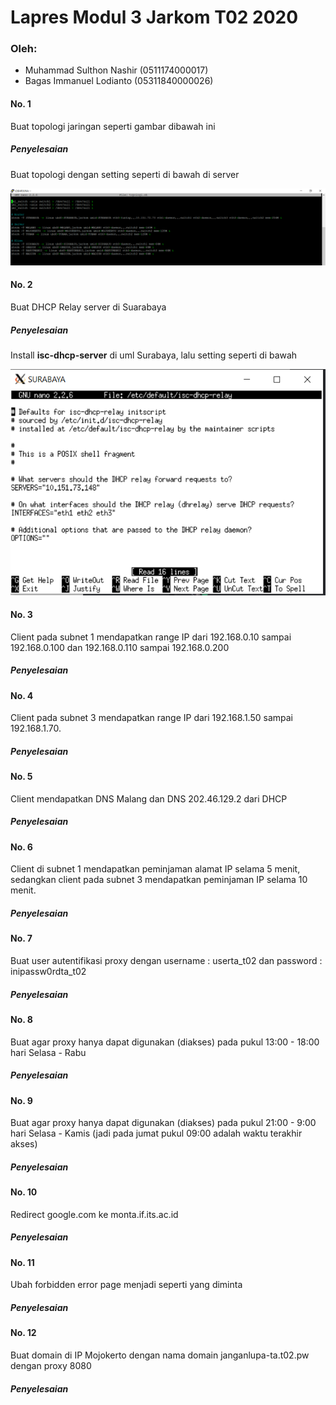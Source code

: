 
# Lapres Modul 3 Jarkom T02 2020

### Oleh:
- Muhammad Sulthon Nashir (0511174000017)
- Bagas Immanuel Lodianto (05311840000026)

#### No. 1
Buat topologi jaringan seperti gambar dibawah ini
##### Penyelesaian
Buat topologi dengan setting seperti di bawah di server

![No 1](./img/1.png/)

#### No. 2
Buat DHCP Relay server di Suarabaya
##### Penyelesaian
Install __isc-dhcp-server__ di uml Surabaya, lalu setting seperti di bawah

![Step 2](./img/2.png/)

#### No. 3
Client pada subnet 1 mendapatkan range IP dari 192.168.0.10 sampai 192.168.0.100 dan 192.168.0.110 sampai 192.168.0.200
##### Penyelesaian

#### No. 4
Client pada subnet 3 mendapatkan range IP dari 192.168.1.50 sampai 192.168.1.70.
##### Penyelesaian

#### No. 5
Client mendapatkan DNS Malang dan DNS 202.46.129.2 dari DHCP
##### Penyelesaian

#### No. 6
Client di subnet 1 mendapatkan peminjaman alamat IP selama 5 menit, sedangkan client pada subnet 3 mendapatkan peminjaman IP selama 10 menit.
##### Penyelesaian

#### No. 7
Buat user autentifikasi proxy dengan username : userta_t02 dan password : inipassw0rdta_t02
##### Penyelesaian

#### No. 8
Buat agar proxy hanya dapat digunakan (diakses) pada pukul 13:00 - 18:00 hari Selasa - Rabu
##### Penyelesaian

#### No. 9
Buat agar proxy hanya dapat digunakan (diakses) pada pukul 21:00 - 9:00 hari Selasa - Kamis (jadi pada jumat pukul 09:00 adalah waktu terakhir akses)
##### Penyelesaian

#### No. 10
Redirect google.com ke monta.if.its.ac.id
##### Penyelesaian

#### No. 11
Ubah forbidden error page menjadi seperti yang diminta
##### Penyelesaian

#### No. 12
Buat domain di IP Mojokerto dengan nama domain janganlupa-ta.t02.pw dengan proxy 8080
##### Penyelesaian


